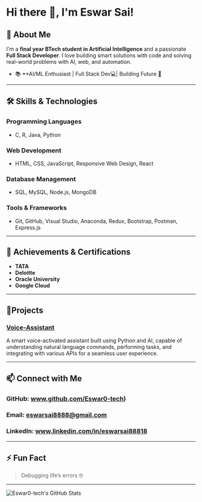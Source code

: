 # Hi there 👋, I'm Eswar Sai!

## 🚀 About Me

I'm a **final year BTech student in Artificial Intelligence** and a passionate **Full Stack Developer**. I love building smart solutions with code and solving real-world problems with AI, web, and automation.

- 📚 **AI/ML Enthusiast | Full Stack Dev💻| Building Future 🚀  

---

## 🛠️ Skills & Technologies

### Programming Languages
- C, R, Java, Python

### Web Development
- HTML, CSS, JavaScript, Responsive Web Design, React

### Database Management
- SQL, MySQL, Node.js, MongoDB

### Tools & Frameworks
- Git, GitHub, Visual Studio, Anaconda, Redux, Bootstrap, Postman, Express.js

---

## 🌟 Achievements & Certifications

- **TATA**
- **Deloitte**
- **Oracle University**
- **Google Cloud**

---

## 🚩Projects

### [Voice-Assistant](https://github.com/Eswar0-tech/voice-assistant)  
A smart voice-activated assistant built using Python and AI, capable of understanding natural language commands, performing tasks, and integrating with various APIs for a seamless user experience.

---

## 📫 Connect with Me

### GitHub: www.github.com/Eswar0-tech)
### Email: eswarsai8888@gmail.com
### LinkedIn: www.linkedin.com/in/eswarsai88818

---

## ⚡ Fun Fact

> Debugging life’s errors 🤓

---

![Eswar0-tech's GitHub Stats](https://github-readme-stats.vercel.app/api?username=Eswar0-tech&show_icons=true&theme=radical)